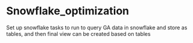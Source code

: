 # Snowflake_optimization

Set up snowflake tasks to run to query GA data in snowflake and store as tables, and then final view can be created based on tables
